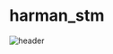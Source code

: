 # harman_stm

![header](https://capsule-render.vercel.app/api?type=cylinder&color=auto&height=200&section=header&text=capsule%20render&fontSize=90)
